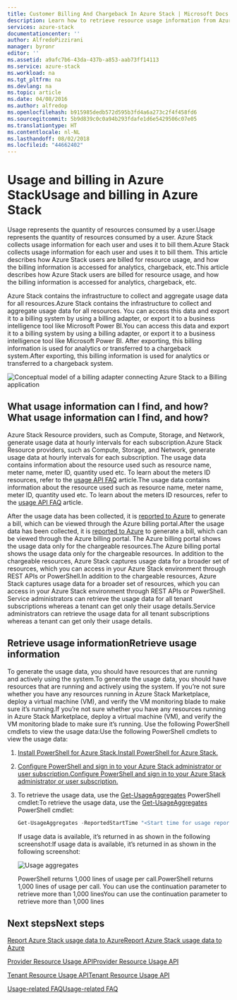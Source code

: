 ```yaml
---
title: Customer Billing And Chargeback In Azure Stack | Microsoft Docs
description: Learn how to retrieve resource usage information from Azure Stack.
services: azure-stack
documentationcenter: ''
author: AlfredoPizzirani
manager: byronr
editor: ''
ms.assetid: a9afc7b6-43da-437b-a853-aab73ff14113
ms.service: azure-stack
ms.workload: na
ms.tgt_pltfrm: na
ms.devlang: na
ms.topic: article
ms.date: 04/08/2016
ms.author: alfredop
ms.openlocfilehash: b915985dedb572d595b3fd4a6a273c2f4f458fd6
ms.sourcegitcommit: 5b9d839c0c0a94b293fdafe1d6e5429506c07e05
ms.translationtype: HT
ms.contentlocale: nl-NL
ms.lasthandoff: 08/02/2018
ms.locfileid: "44662402"
---
```

# <a name="usage-and-billing-in-azure-stack"></a><span data-ttu-id="b514b-103">Usage and billing in Azure Stack</span><span class="sxs-lookup"><span data-stu-id="b514b-103">Usage and billing in Azure Stack</span></span>

<span data-ttu-id="b514b-104">Usage represents the quantity of resources consumed by a user.</span><span class="sxs-lookup"><span data-stu-id="b514b-104">Usage represents the quantity of resources consumed by a user.</span></span> <span data-ttu-id="b514b-105">Azure Stack collects usage information for each user and uses it to bill them.</span><span class="sxs-lookup"><span data-stu-id="b514b-105">Azure Stack collects usage information for each user and uses it to bill them.</span></span> <span data-ttu-id="b514b-106">This article describes how Azure Stack users are billed for resource usage, and how the billing information is accessed for analytics, chargeback, etc.</span><span class="sxs-lookup"><span data-stu-id="b514b-106">This article describes how Azure Stack users are billed for resource usage, and how the billing information is accessed for analytics, chargeback, etc.</span></span>

<span data-ttu-id="b514b-107">Azure Stack contains the infrastructure to collect and aggregate usage data for all resources.</span><span class="sxs-lookup"><span data-stu-id="b514b-107">Azure Stack contains the infrastructure to collect and aggregate usage data for all resources.</span></span> <span data-ttu-id="b514b-108">You can access this data and export it to a billing system by using a billing adapter, or export it to a business intelligence tool like Microsoft Power BI.</span><span class="sxs-lookup"><span data-stu-id="b514b-108">You can access this data and export it to a billing system by using a billing adapter, or export it to a business intelligence tool like Microsoft Power BI.</span></span> <span data-ttu-id="b514b-109">After exporting, this billing information is used for analytics or transferred to a chargeback system.</span><span class="sxs-lookup"><span data-stu-id="b514b-109">After exporting, this billing information is used for analytics or transferred to a chargeback system.</span></span>

![Conceptual model of a billing adapter connecting Azure Stack to a Billing application](https://docstestmedia1.blob.core.windows.net/azure-media/articles/azure-stack/media/azure-stack-billing-and-chargeback/image1.png)

## <a name="what-usage-information-can-i-find-and-how"></a><span data-ttu-id="b514b-111">What usage information can I find, and how?</span><span class="sxs-lookup"><span data-stu-id="b514b-111">What usage information can I find, and how?</span></span>

<span data-ttu-id="b514b-112">Azure Stack Resource providers, such as Compute, Storage, and Network, generate usage data at hourly intervals for each subscription.</span><span class="sxs-lookup"><span data-stu-id="b514b-112">Azure Stack Resource providers, such as Compute, Storage, and Network, generate usage data at hourly intervals for each subscription.</span></span> <span data-ttu-id="b514b-113">The usage data contains information about the resource used such as resource name, meter name, meter ID, quantity used etc. To learn about the meters ID resources, refer to the [usage API FAQ](azure-stack-usage-related-faq.md) article.</span><span class="sxs-lookup"><span data-stu-id="b514b-113">The usage data contains information about the resource used such as resource name, meter name, meter ID, quantity used etc. To learn about the meters ID resources, refer to the [usage API FAQ](azure-stack-usage-related-faq.md) article.</span></span> 

<span data-ttu-id="b514b-114">After the usage data has been collected, it is [reported to Azure](azure-stack-usage-reporting.md) to generate a bill, which can be viewed through the Azure billing portal.</span><span class="sxs-lookup"><span data-stu-id="b514b-114">After the usage data has been collected, it is [reported to Azure](azure-stack-usage-reporting.md) to generate a bill, which can be viewed through the Azure billing portal.</span></span> <span data-ttu-id="b514b-115">The Azure billing portal shows the usage data only for the chargeable resources.</span><span class="sxs-lookup"><span data-stu-id="b514b-115">The Azure billing portal shows the usage data only for the chargeable resources.</span></span> <span data-ttu-id="b514b-116">In addition to the chargeable resources, Azure Stack captures usage data for a broader set of resources, which you can access in your Azure Stack environment through REST APIs or PowerShell.</span><span class="sxs-lookup"><span data-stu-id="b514b-116">In addition to the chargeable resources, Azure Stack captures usage data for a broader set of resources, which you can access in your Azure Stack environment through REST APIs or PowerShell.</span></span> <span data-ttu-id="b514b-117">Service administrators can retrieve the usage data for all tenant subscriptions whereas a tenant can get only their usage details.</span><span class="sxs-lookup"><span data-stu-id="b514b-117">Service administrators can retrieve the usage data for all tenant subscriptions whereas a tenant can get only their usage details.</span></span>

## <a name="retrieve-usage-information"></a><span data-ttu-id="b514b-118">Retrieve usage information</span><span class="sxs-lookup"><span data-stu-id="b514b-118">Retrieve usage information</span></span>

<span data-ttu-id="b514b-119">To generate the usage data, you should have resources that are running and actively using the system.</span><span class="sxs-lookup"><span data-stu-id="b514b-119">To generate the usage data, you should have resources that are running and actively using the system.</span></span> <span data-ttu-id="b514b-120">If you’re not sure whether you have any resources running in Azure Stack Marketplace, deploy a virtual machine (VM), and verify the VM monitoring blade to make sure it’s running.</span><span class="sxs-lookup"><span data-stu-id="b514b-120">If you’re not sure whether you have any resources running in Azure Stack Marketplace, deploy a virtual machine (VM), and verify the VM monitoring blade to make sure it’s running.</span></span> <span data-ttu-id="b514b-121">Use the following PowerShell cmdlets to view the usage data:</span><span class="sxs-lookup"><span data-stu-id="b514b-121">Use the following PowerShell cmdlets to view the usage data:</span></span>

1. [<span data-ttu-id="b514b-122">Install PowerShell for Azure Stack.</span><span class="sxs-lookup"><span data-stu-id="b514b-122">Install PowerShell for Azure Stack.</span></span>](azure-stack-powershell-install.md)
2. [<span data-ttu-id="b514b-123">Configure PowerShell and sign in to your Azure Stack administrator or user subscription.</span><span class="sxs-lookup"><span data-stu-id="b514b-123">Configure PowerShell and sign in to your Azure Stack administrator or user subscription.</span></span>](azure-stack-powershell-configure.md)
3. <span data-ttu-id="b514b-124">To retrieve the usage data, use the [Get-UsageAggregates](https://docs.microsoft.com/powershell/module/azurerm.usageaggregates/get-usageaggregates?view=azurermps-3.7.0) PowerShell cmdlet:</span><span class="sxs-lookup"><span data-stu-id="b514b-124">To retrieve the usage data, use the [Get-UsageAggregates](https://docs.microsoft.com/powershell/module/azurerm.usageaggregates/get-usageaggregates?view=azurermps-3.7.0) PowerShell cmdlet:</span></span>
   ```PowerShell
   Get-UsageAggregates -ReportedStartTime "<Start time for usage reporting>" -ReportedEndTime "<end time for usage reporting>" -AggregationGranularity <Hourly or Daily>
   ```

   <span data-ttu-id="b514b-125">If usage data is available, it’s returned in as shown in the following screenshot:</span><span class="sxs-lookup"><span data-stu-id="b514b-125">If usage data is available, it’s returned in as shown in the following screenshot:</span></span> 
   
   ![Usage aggregates](https://docstestmedia1.blob.core.windows.net/azure-media/articles/azure-stack/media/azure-stack-billing-and-chargeback/image2.png)
   
   <span data-ttu-id="b514b-127">PowerShell returns 1,000 lines of usage per call.</span><span class="sxs-lookup"><span data-stu-id="b514b-127">PowerShell returns 1,000 lines of usage per call.</span></span> <span data-ttu-id="b514b-128">You can use the continuation parameter to retrieve more than 1,000 lines</span><span class="sxs-lookup"><span data-stu-id="b514b-128">You can use the continuation parameter to retrieve more than 1,000 lines</span></span>

## <a name="next-steps"></a><span data-ttu-id="b514b-129">Next steps</span><span class="sxs-lookup"><span data-stu-id="b514b-129">Next steps</span></span>

[<span data-ttu-id="b514b-130">Report Azure Stack usage data to Azure</span><span class="sxs-lookup"><span data-stu-id="b514b-130">Report Azure Stack usage data to Azure</span></span>](azure-stack-usage-reporting.md)

[<span data-ttu-id="b514b-131">Provider Resource Usage API</span><span class="sxs-lookup"><span data-stu-id="b514b-131">Provider Resource Usage API</span></span>](azure-stack-provider-resource-api.md)

[<span data-ttu-id="b514b-132">Tenant Resource Usage API</span><span class="sxs-lookup"><span data-stu-id="b514b-132">Tenant Resource Usage API</span></span>](azure-stack-tenant-resource-usage-api.md)

[<span data-ttu-id="b514b-133">Usage-related FAQ</span><span class="sxs-lookup"><span data-stu-id="b514b-133">Usage-related FAQ</span></span>](azure-stack-usage-related-faq.md)



